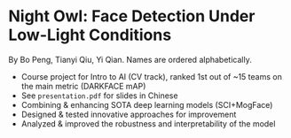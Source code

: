 # Night Owl: Face Detection Under Low-Light Conditions

By Bo Peng, Tianyi Qiu, Yi Qian. Names are ordered alphabetically.

- Course project for Intro to AI (CV track), ranked 1st out of ~15 teams on the main metric (DARKFACE mAP)
- See `presentation.pdf` for slides in Chinese
- Combining & enhancing SOTA deep learning models (SCI+MogFace)
- Designed & tested innovative approaches for improvement
- Analyzed & improved the robustness and interpretability of the model
